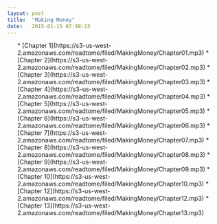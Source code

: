 ```yaml
---
layout: post
title:  "Making Money"
date:   2015-01-15 07:48:23
---
```


<ul class="nav nav-stacked">
* [Chapter 1](https://s3-us-west-2.amazonaws.com/readtome/filed/MakingMoney/Chapter01.mp3)
* [Chapter 2](https://s3-us-west-2.amazonaws.com/readtome/filed/MakingMoney/Chapter02.mp3)
* [Chapter 3](https://s3-us-west-2.amazonaws.com/readtome/filed/MakingMoney/Chapter03.mp3)
* [Chapter 4](https://s3-us-west-2.amazonaws.com/readtome/filed/MakingMoney/Chapter04.mp3)
* [Chapter 5](https://s3-us-west-2.amazonaws.com/readtome/filed/MakingMoney/Chapter05.mp3)
* [Chapter 6](https://s3-us-west-2.amazonaws.com/readtome/filed/MakingMoney/Chapter06.mp3)
* [Chapter 7](https://s3-us-west-2.amazonaws.com/readtome/filed/MakingMoney/Chapter07.mp3)
* [Chapter 8](https://s3-us-west-2.amazonaws.com/readtome/filed/MakingMoney/Chapter08.mp3)
* [Chapter 9](https://s3-us-west-2.amazonaws.com/readtome/filed/MakingMoney/Chapter09.mp3)
* [Chapter 10](https://s3-us-west-2.amazonaws.com/readtome/filed/MakingMoney/Chapter10.mp3)
* [Chapter 12](https://s3-us-west-2.amazonaws.com/readtome/filed/MakingMoney/Chapter12.mp3)
* [Chapter 13](https://s3-us-west-2.amazonaws.com/readtome/filed/MakingMoney/Chapter13.mp3)
</ul>
